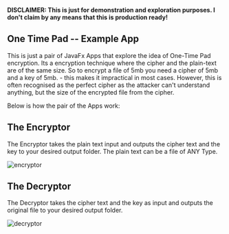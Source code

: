 **DISCLAIMER: This is just for demonstration and exploration purposes. I don't claim by any means that this is production ready!**

One Time Pad -- Example App
--------------------------------
This is just a pair of JavaFx Apps that explore the idea of One-Time Pad encryption. Its a encryption technique where the cipher and the plain-text are of the same size. So to encrypt a file of 5mb you need a cipher of 5mb and a key of 5mb. - this makes it impractical in most cases. However, this is often recognised as the perfect cipher as the attacker can't understand anything, but the size of the encrypted file from the cipher.

Below is how the pair of the Apps work:

The Encryptor
-----------------
The Encryptor takes the plain text input and outputs the cipher text and the key to your desired output folder. The plain text can be a file of ANY Type.

![encryptor](https://github.com/user-attachments/assets/b83a42fb-bafa-40f1-a095-e316429bb18d)



The Decryptor
----------------------
The Decryptor takes the cipher text and the key as input and outputs the original file to your desired output folder.

![decryptor](https://github.com/user-attachments/assets/2e7e57ee-6a4c-4962-944d-59be4aa4d53d)
